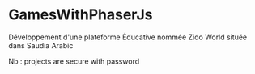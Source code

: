 # GamesWithPhaserJs
Développement d'une plateforme Éducative nommée Zido World située dans Saudia Arabic

Nb : projects are secure with password 
